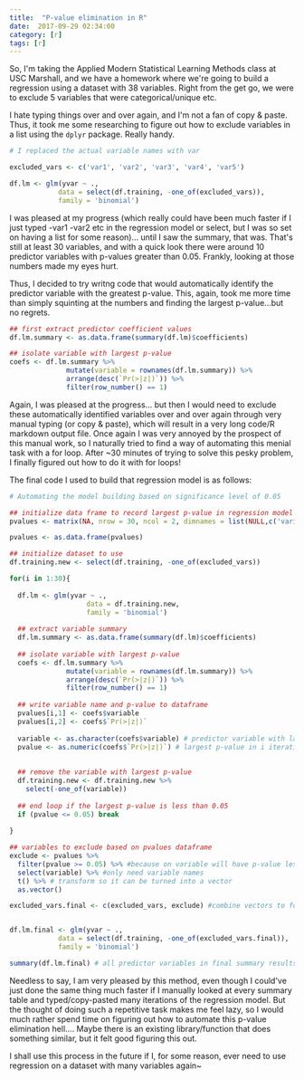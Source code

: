 ```yaml
---
title:  "P-value elimination in R"
date:  2017-09-29 02:34:00
category: [r]
tags: [r]
---
```


So, I'm taking the Applied Modern Statistical Learning Methods class at USC Marshall, and we have a homework where we're going to build a regression using a dataset with 38 variables. Right from the get go, we were to exclude 5 variables that were categorical/unique etc.

I hate typing things over and over again, and I'm not a fan of copy & paste. Thus, it took me some researching to figure out how to exclude variables in a list using the `dplyr` package. Really handy.

```r
# I replaced the actual variable names with var

excluded_vars <- c('var1', 'var2', 'var3', 'var4', 'var5')

df.lm <- glm(yvar ~ .,
            data = select(df.training, -one_of(excluded_vars)),
            family = 'binomial')
```

I was pleased at my progress (which really could have been much faster if I just typed -var1 -var2 etc in the regression model or select, but I was so set on having a list for some reason)... until I saw the summary, that was. That's still at least 30 variables, and with a quick look there were around 10 predictor variables with p-values greater than 0.05. Frankly, looking at those numbers made my eyes hurt.

Thus, I decided to try writng code that would automatically identify the predictor variable with the greatest p-value. This, again, took me more time than simply squinting at the numbers and finding the largest p-value...but no regrets.

```r
## first extract predictor coefficient values
df.lm.summary <- as.data.frame(summary(df.lm)$coefficients)

## isolate variable with largest p-value
coefs <- df.lm.summary %>%
              mutate(variable = rownames(df.lm.summary)) %>%
              arrange(desc(`Pr(>|z|)`)) %>%
              filter(row_number() == 1)
```

Again, I was pleased at the progress... but then I would need to exclude these automatically identified variables over and over again through very manual typing (or copy & paste), which will result in a very long code/R markdown output file. Once again I was very annoyed by the prospect of this manual work, so I naturally tried to find a way of automating this menial task with a for loop. After ~30 minutes of trying to solve this pesky problem, I finally figured out how to do it with for loops! 

The final code I used to build that regression model is as follows:

```r
# Automating the model building based on significance level of 0.05

## initialize data frame to record largest p-value in regression model
pvalues <- matrix(NA, nrow = 30, ncol = 2, dimnames = list(NULL,c('variable', 'pvalue'))) 

pvalues <- as.data.frame(pvalues)

## initialize dataset to use
df.training.new <- select(df.training, -one_of(excluded_vars))

for(i in 1:30){
  
  df.lm <- glm(yvar ~ .,
                   data = df.training.new,
                   family = 'binomial')
  
  ## extract variable summary
  df.lm.summary <- as.data.frame(summary(df.lm)$coefficients)
  
  ## isolate variable with largest p-value
  coefs <- df.lm.summary %>%
              mutate(variable = rownames(df.lm.summary)) %>%
              arrange(desc(`Pr(>|z|)`)) %>%
              filter(row_number() == 1)
  
  ## write variable name and p-value to dataframe
  pvalues[i,1] <- coefs$variable
  pvalues[i,2] <- coefs$`Pr(>|z|)`
  
  variable <- as.character(coefs$variable) # predictor variable with largest p-value in i iteration of regression
  pvalue <- as.numeric(coefs$`Pr(>|z|)`) # largest p-value in i iteration of regression
  
  
  ## remove the variable with largest p-value
  df.training.new <- df.training.new %>%
    select(-one_of(variable)) 
  
  ## end loop if the largest p-value is less than 0.05
  if (pvalue <= 0.05) break
  
}

## variables to exclude based on pvalues dataframe
exclude <- pvalues %>%
  filter(pvalue >= 0.05) %>% #because on variable will have p-value less than 0.05
  select(variable) %>% #only need variable names
  t() %>% # transform so it can be turned into a vector
  as.vector() 

excluded_vars.final <- c(excluded_vars, exclude) #combine vectors to form list of variables to exclude


df.lm.final <- glm(yvar ~ .,
            data = select(df.training, -one_of(excluded_vars.final)),
            family = 'binomial')

summary(df.lm.final) # all predictor variables in final summary results have p-values <= 0.05
```

Needless to say, I am very pleased by this method, even though I could've just done the same thing much faster if I manually looked at every summary table and typed/copy-pasted many iterations of the regression model. But the thought of doing such a repetitive task makes me feel lazy, so I would much rather spend time on figuring out how to automate this p-value elimination hell.... Maybe there is an existing library/function that does something similar, but it felt good figuring this out.

I shall use this process in the future if I, for some reason, ever need to use regression on a dataset with many variables again~
